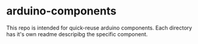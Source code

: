 # arduino-components

This repo is intended for quick-reuse arduino components. Each directory has it's own readme descripibg the specific component.